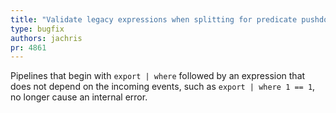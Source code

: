 ```yaml
---
title: "Validate legacy expressions when splitting for predicate pushdown"
type: bugfix
authors: jachris
pr: 4861
---
```


Pipelines that begin with `export | where` followed by an expression that does
not depend on the incoming events, such as `export | where 1 == 1`, no longer
cause an internal error.
